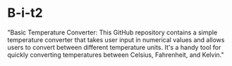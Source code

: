 # B-i-t2
"Basic Temperature Converter: This GitHub repository contains a simple temperature converter that takes user input in numerical values and allows users to convert between different temperature units. It's a handy tool for quickly converting temperatures between Celsius, Fahrenheit, and Kelvin."
